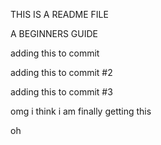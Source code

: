 THIS IS A README FILE

A BEGINNERS GUIDE

adding this to commit

adding this to commit #2

adding this to commit #3

omg i think i am finally getting this

oh

